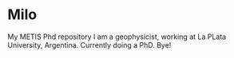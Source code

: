 # Milo
My METIS Phd repository
I am a geophysicist, working at La PLata University, Argentina. Currently doing a PhD. Bye!
